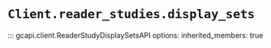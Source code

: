 # `Client.reader_studies.display_sets`

::: gcapi.client.ReaderStudyDisplaySetsAPI
    options:
        inherited_members: true
